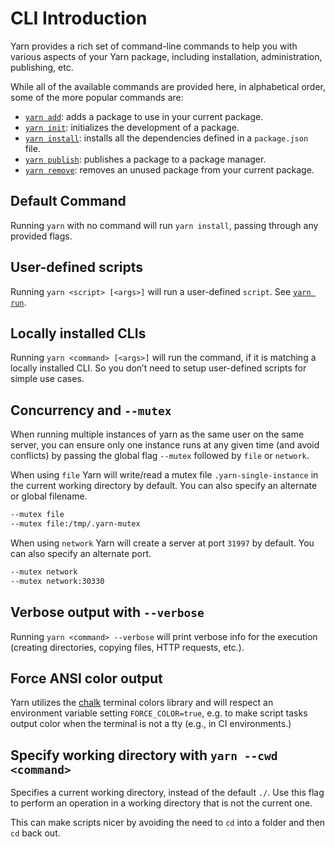 # CLI Introduction

Yarn provides a rich set of command-line commands to help you with various aspects of your Yarn package, including installation, administration, publishing, etc.

While all of the available commands are provided here, in alphabetical order, some of the more popular commands are:

- [`yarn add`](./add): adds a package to use in your current package.
- [`yarn init`](./init): initializes the development of a package.
- [`yarn install`](./install): installs all the dependencies defined in a `package.json` file.
- [`yarn publish`](./publish): publishes a package to a package manager.
- [`yarn remove`](./remove): removes an unused package from your current package.

## Default Command

Running `yarn` with no command will run `yarn install`, passing through any provided flags.

## User-defined scripts

Running `yarn <script> [<args>]` will run a user-defined `script`. See [`yarn run`](./run).

## Locally installed CLIs

Running `yarn <command> [<args>]` will run the command, if it is matching a locally installed CLI. So you don’t need to setup user-defined scripts for simple use cases.

## Concurrency and `--mutex`

When running multiple instances of yarn as the same user on the same server,
you can ensure only one instance runs at any given time (and avoid conflicts)
by passing the global flag `--mutex` followed by `file` or `network`.

When using `file` Yarn will write/read a mutex file `.yarn-single-instance` in
the current working directory by default. You can also specify an alternate or
global filename.

```bash
--mutex file
--mutex file:/tmp/.yarn-mutex
```

When using `network` Yarn will create a server at port `31997` by default. You
can also specify an alternate port.

```bash
--mutex network
--mutex network:30330
```

## Verbose output with `--verbose`

Running `yarn <command> --verbose` will print verbose info for the execution (creating directories, copying files, HTTP requests, etc.).

## Force ANSI color output

Yarn utilizes the [chalk](https://github.com/chalk/chalk) terminal colors library and will respect an environment variable setting `FORCE_COLOR=true`, e.g. to make script tasks output color when the terminal is not a tty (e.g., in CI environments.)

## Specify working directory with `yarn --cwd <command>`

Specifies a current working directory, instead of the default `./`. Use this flag to perform an operation in a working directory that is not the current one.

This can make scripts nicer by avoiding the need to `cd` into a folder and then `cd` back out.
